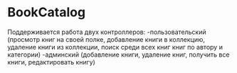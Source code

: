 # BookCatalog

Поддерживается работа двух контроллеров:
-пользовательский (просмотр книг на своей полке, добавление книги в коллекцию, удаление книги из коллекции, поиск  среди всех книг книг по автору и категории)
-админский (добавление книги, удаление книг, получить все книги, редактировать книгу)
